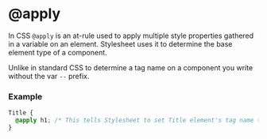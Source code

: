 # @apply

In CSS `@apply` is an at-rule used to apply multiple style properties gathered in a variable on an element. Stylesheet uses it to determine the base element type of a component.

Unlike in standard CSS to determine a tag name on a component you write without the var `--` prefix.

### Example

```css
Title {
  @apply h1; /* This tells Stylesheet to set Title element's tag name to h1 by default */
}
```
